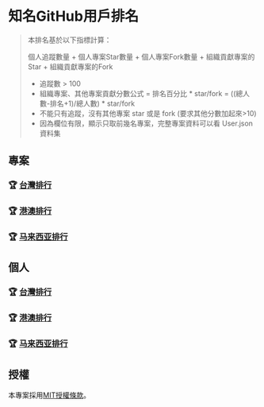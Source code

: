 # 知名GitHub用戶排名

> 本排名基於以下指標計算：
>
> 個人追蹤數量 + 個人專案Star數量 + 個人專案Fork數量 + 組織貢獻專案的Star + 組織貢獻專案的Fork
>
> - 追蹤數 > 100
> - 組織專案、其他專案貢獻分數公式 = 排名百分比 * star/fork = ((總人數-排名+1)/總人數) * star/fork
> - 不能只有追蹤，沒有其他專案 star 或是 fork (要求其他分數加起來>10)
> - 因為欄位有限，顯示只取前幾名專案，完整專案資料可以看 User.json 資料集


## 專案
### 🏆 [台灣排行](https://food20250810.github.io/Ranking/taiwan/taiwan-projects.html)
### 🏆 [港澳排行](https://food20250810.github.io/Ranking/HongKongAndMacau/hong%20kong%20and%20macau-projects.html)
### 🏆 [马来西亚排行](https://food20250810.github.io/Ranking/Malaysia/malaysia-projects.html)

## 個人
### 🏆 [台灣排行](https://food20250810.github.io/Ranking/taiwan/index.html)
### 🏆 [港澳排行](https://food20250810.github.io/Ranking/HongKongAndMacau/index.html)
### 🏆 [马来西亚排行](https://food20250810.github.io/Ranking/Malaysia/index.html)



## 授權

本專案採用[MIT授權條款](/LICENSE)。
